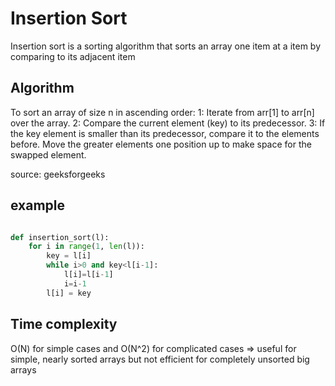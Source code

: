 # Insertion Sort

Insertion sort is a sorting algorithm that sorts an array one item at a item by comparing to its adjacent item

## Algorithm

To sort an array of size n in ascending order: 
1: Iterate from arr[1] to arr[n] over the array. 
2: Compare the current element (key) to its predecessor. 
3: If the key element is smaller than its predecessor, compare it to the elements before. Move the greater elements one position up to make space for the swapped element.

source: geeksforgeeks

## example 

```python

def insertion_sort(l):
    for i in range(1, len(l)):
        key = l[i]
        while i>0 and key<l[i-1]:
            l[i]=l[i-1] 
            i=i-1
        l[i] = key
```

## Time complexity 

O(N) for simple cases and O(N^2) for complicated cases 
=> useful for simple, nearly sorted arrays but not efficient for completely unsorted big arrays

